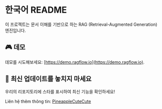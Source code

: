 # 한국어 README
이 프로젝트는 문서 이해를 기반으로 하는 RAG (Retrieval-Augmented Generation) 엔진입니다.

## 🎮 데모
데모를 시도해보세요: [https://demo.ragflow.io](https://demo.ragflow.io).

## 🎉 최신 업데이트를 놓치지 마세요
우리의 리포지토리에 스타를 표시하여 최신 기능을 확인하세요!

Liên hệ thêm thông tin: [PineappleCuteCute](https://github.com/PineappleCuteCute/RAG-FLOW.git)